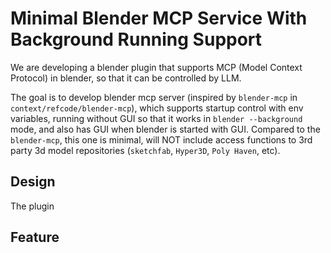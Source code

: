 # Minimal Blender MCP Service With Background Running Support

We are developing a blender plugin that supports MCP (Model Context Protocol) in blender, so that it can be controlled by LLM.

The goal is to develop blender mcp server (inspired by `blender-mcp` in `context/refcode/blender-mcp`), which supports startup control with env variables, running without GUI so that it works in `blender --background` mode, and also has GUI when blender is started with GUI. Compared to the `blender-mcp`, this one is minimal, will NOT include access functions to 3rd party 3d model repositories (`sketchfab`, `Hyper3D`, `Poly Haven`, etc).

## Design

The plugin

## Feature